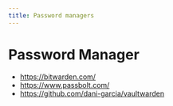 ```yaml
---
title: Password managers
---
```

# Password Manager

- https://bitwarden.com/
- https://www.passbolt.com/
- https://github.com/dani-garcia/vaultwarden


